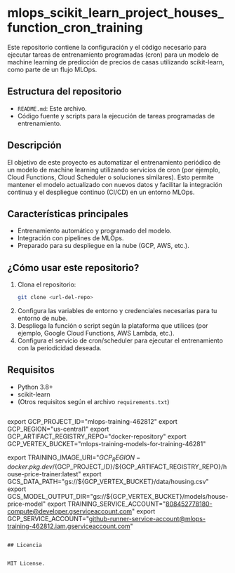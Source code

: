 # mlops_scikit_learn_project_houses_function_cron_training

Este repositorio contiene la configuración y el código necesario para ejecutar tareas de entrenamiento programadas (cron) para un modelo de machine learning de predicción de precios de casas utilizando scikit-learn, como parte de un flujo MLOps.

## Estructura del repositorio

- `README.md`: Este archivo.
- Código fuente y scripts para la ejecución de tareas programadas de entrenamiento.

## Descripción

El objetivo de este proyecto es automatizar el entrenamiento periódico de un modelo de machine learning utilizando servicios de cron (por ejemplo, Cloud Functions, Cloud Scheduler o soluciones similares). Esto permite mantener el modelo actualizado con nuevos datos y facilitar la integración continua y el despliegue continuo (CI/CD) en un entorno MLOps.

## Características principales

- Entrenamiento automático y programado del modelo.
- Integración con pipelines de MLOps.
- Preparado para su despliegue en la nube (GCP, AWS, etc.).

## ¿Cómo usar este repositorio?

1. Clona el repositorio:
   ```bash
   git clone <url-del-repo>
   ```
2. Configura las variables de entorno y credenciales necesarias para tu entorno de nube.
3. Despliega la función o script según la plataforma que utilices (por ejemplo, Google Cloud Functions, AWS Lambda, etc.).
4. Configura el servicio de cron/scheduler para ejecutar el entrenamiento con la periodicidad deseada.

## Requisitos

- Python 3.8+
- scikit-learn
- (Otros requisitos según el archivo `requirements.txt`)
   ```bash
export GCP_PROJECT_ID="mlops-training-462812"
export GCP_REGION="us-central1"
export GCP_ARTIFACT_REGISTRY_REPO="docker-repository" 
export GCP_VERTEX_BUCKET="mlops-training-models-for-training-46281" 


export TRAINING_IMAGE_URI="${GCP_REGION}-docker.pkg.dev/${GCP_PROJECT_ID}/${GCP_ARTIFACT_REGISTRY_REPO}/house-price-trainer:latest"
export GCS_DATA_PATH="gs://${GCP_VERTEX_BUCKET}/data/housing.csv"
export GCS_MODEL_OUTPUT_DIR="gs://${GCP_VERTEX_BUCKET}/models/house-price-model"
export TRAINING_SERVICE_ACCOUNT="808452778180-compute@developer.gserviceaccount.com" 
export GCP_SERVICE_ACCOUNT="github-runner-service-account@mlops-training-462812.iam.gserviceaccount.com"
   ```

## Licencia


MIT License.
